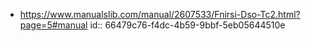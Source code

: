 - https://www.manualslib.com/manual/2607533/Fnirsi-Dso-Tc2.html?page=5#manual
  id:: 66479c76-f4dc-4b59-9bbf-5eb05644510e